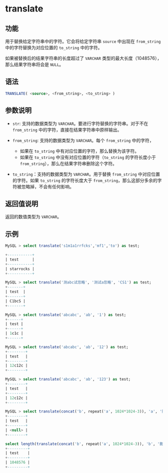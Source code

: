 # translate

## 功能

用于替换给定字符串中的字符。它会将给定字符串 `source` 中出现在 `from_string` 中的字符替换为对应位置的 `to_string` 中的字符。

如果被替换后的结果字符串的长度超过了 `VARCHAR` 类型的最大长度（1048576），那么结果字符串将会是 `NULL`。

## 语法

```SQL
TRANSLATE( <source>, <from_string>, <to_string> )
```

## 参数说明

- `str`: 支持的数据类型为 `VARCHAR`。要进行字符替换的字符串。对于不在 `from_string` 中的字符，直接在结果字符串中原样输出。

- `from_string`: 支持的数据类型为 `VARCHAR`。每个 `from_string` 中的字符，
  - 如果在 `to_string` 中有对应位置的字符，那么替换为该字符。
  - 如果在 `to_string` 中没有对应位置的字符（`to_string` 的字符长度小于 `from_string`），那么在结果字符串删除这个字符。

- `to_string`：支持的数据类型为 `VARCHAR`。用于替换 `from_string` 中对应位置的字符。如果 `to_string` 的字符长度大于 `from_string`，那么这部分多余的字符被忽略掉，不会有任何影响。

## 返回值说明

返回的数值类型为 `VARCHAR`。

## 示例

```SQL
MySQL > select translate('s1m1a1rrfcks','mf1','to') as test;

+-----------+
| test      |
+-----------+
| starrocks |
+-----------+

MySQL > select translate('测abc试忽略', '测试a忽略', 'CS1') as test;
+-------+
| test  |
+-------+
| C1bcS |
+-------+

MySQL > select translate('abcabc', 'ab', '1') as test;
+------+
| test |
+------+
| 1c1c |
+------+

MySQL > select translate('abcabc', 'ab', '12') as test;
+--------+
| test   |
+--------+
| 12c12c |
+--------+

MySQL > select translate('abcabc', 'ab', '123') as test;
+--------+
| test   |
+--------+
| 12c12c |
+--------+

MySQL > select translate(concat('b', repeat('a', 1024*1024-3)), 'a', '膨') as test;
+--------+
| test   |
+--------+
| <null> |
+--------+

select length(translate(concat('b', repeat('a', 1024*1024-3)), 'b', '膨')) as test
+---------+
| test    |
+---------+
| 1048576 |
+---------+

```
